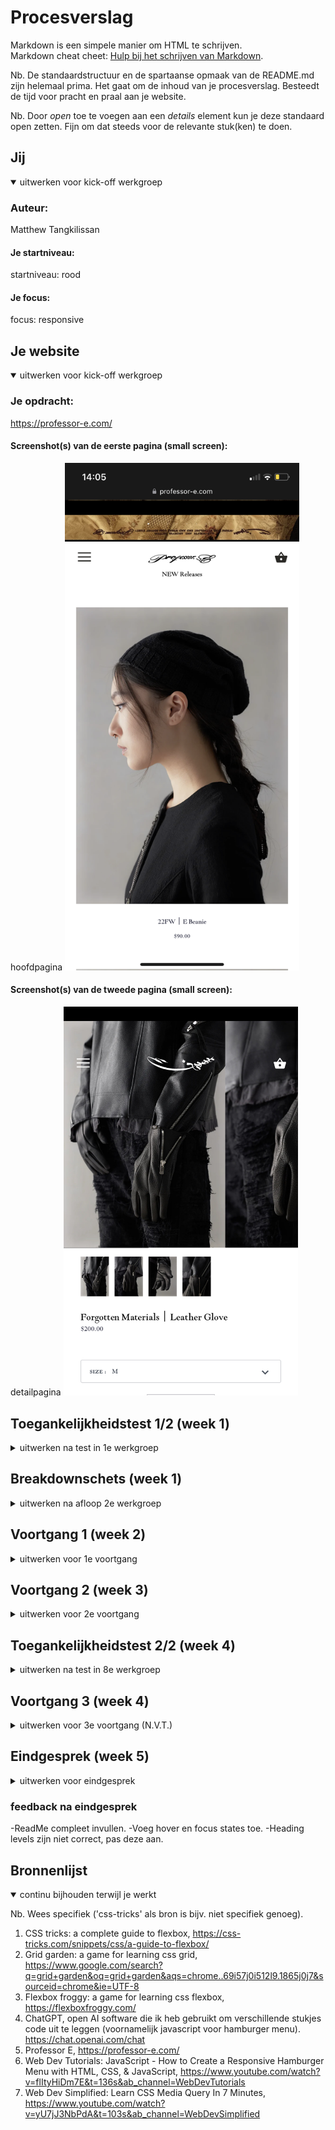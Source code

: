 # Procesverslag
Markdown is een simpele manier om HTML te schrijven.  
Markdown cheat cheet: [Hulp bij het schrijven van Markdown](https://github.com/adam-p/markdown-here/wiki/Markdown-Cheatsheet).

Nb. De standaardstructuur en de spartaanse opmaak van de README.md zijn helemaal prima. Het gaat om de inhoud van je procesverslag. Besteedt de tijd voor pracht en praal aan je website.

Nb. Door *open* toe te voegen aan een *details* element kun je deze standaard open zetten. Fijn om dat steeds voor de relevante stuk(ken) te doen.





## Jij

<details open>
  <summary>uitwerken voor kick-off werkgroep</summary>

  ### Auteur:
  Matthew Tangkilissan 

  #### Je startniveau:
  startniveau: rood

  #### Je focus:
  focus: responsive
 
</details>





## Je website

<details open>
  <summary>uitwerken voor kick-off werkgroep</summary>

  ### Je opdracht:
  https://professor-e.com/

  #### Screenshot(s) van de eerste pagina (small screen): 
  hoofdpagina
  <img src="readme-images/smallscreen_hoofdpagina.png" width="375px" alt="mobiele versie van de homepagina">

  #### Screenshot(s) van de tweede pagina (small screen):
  detailpagina
  <img src="readme-images/smallscreen_detailpagina.jpg" width="375px" alt="mobiele versie van de detailpagina">
 
</details>



## Toegankelijkheidstest 1/2 (week 1)

<details>
  <summary>uitwerken na test in 1e werkgroep</summary>

  ### Bevindingen
  - Een screenreader is bijna niet te gebruiken op de echte website van professor E.
  - Tabben werkt heel primitief en laat ook key details eruit.
  - Vanwege de simplistische lay-out is de site wel te gebruiken met eventuele motorische beperkingen.
  - Site is nog steeds te gebruiken met visuele beperkingen behalve met blurred vision. Tekst in buttons zijn lastig te lezen.


  #### Screenreader
  Dropdown menu wordt niet uitgelezen
  Afbeeldingen zijn niet goed beschreven
  Er missen links bij het bestellen
  Prijs niet zichtbaar bij bestellen
  Voorpagina link tekst klopt niet 

 
  Pas de alt aan voor alle afbeeldingen. Is op dit moment nog te veel herhaling van de titel in de screenreader.
  Geef buttons een beschrijving van functie i.p.v "button 1, button 2, button 3" etc.
  Logo aanpassen zodat het niet alleen maar wordt voorgelezen als link.



  #### Muis en Toetsenbord 
  met tabben heb je drie links op categorie scherm: afbeelding, naam en prijs
  Met tabben in winkelwagen prijs niet zichtbaar

  
  Tabben werkt over het algemeen naar behoren. Alleen is het nu niet te zien waar de focus zich bevind als de caroussel buttons worden geselecteerd. Ook tabt hij de colom verticaal i.p.v de rij met opties horizontaal af te gaan. Pas grid aan zodat er van links naar rechts gelezen wordt. Vergroot border van focus state en geef een scherpere kleur als je door de caroussel tabt.

  #### Motoriek (shocks, elastiekjes)
  
  De website was te navigeren met het shock apparaat. Het scrollen en klikken verloopt redelijk normaal. Hetzelfde geldt bij het gebruik van de elastiekjes. Als je wilt bestellen ontstaan er problemen. Een formulier selecteren en typen verloopt heel lastig.

  Al het scroll en klikwerk gaat prima. Detail werk als iets moeten typen verloopt nog moeizaam maar dit is een hardware probleem en ligt niet aan de site.


  #### Visueel (brillen, contrast, kleurenblind, dark/light). 
  Met de brillen was de site nog steeds goed leesbaar. De enige kleuren die gebruikt worden door de site zijn zwart en wit. Alleen als je het scherm op blurred zet wordt het lastig. Tekst is dan soms niet te onderscheiden van de achtergrond.

  Dit is makkelijk aan te passen door de grote van de tekst te veranderen.

</details>



## Breakdownschets (week 1)

<details>
  <summary>uitwerken na afloop 2e werkgroep</summary>

  ### de hele pagina: 
  <img src="readme-images/breakdownschets1.png" width="375px" alt="breakdown van de hele pagina">

  ### dynamisch deel (bijv menu): 
  <img src="readme-images/breakdownschets2.png" width="375px" alt="breakdown van een dynamisch deel">

 

</details>





## Voortgang 1 (week 2)

<details>
  <summary>uitwerken voor 1e voortgang</summary>

  ### Stand van zaken
  ### Wat goed ging
  -Het opstellen van de HTML.
  -Het verbinden met de CSS.
  -Het verbinden met de JS.

  ### Wat ging lastig
  -Al het andere.
  -Images importeren in HD.
  -Files de juiste naam geven zodat ze daadwerkelijk op je website verschijnen.


  ### Agenda voor meeting
  samen met je groepje opstellen

  | Ryan      | Charity         | Quinty  | Matthew       
  | ---            | ---        | ---     | ---          
  | dit bespreken  | en dit     | ..      | -Moet je ook alle animaties overnemen?         
  | en dat ook nog | dit als e  | ..      | -Wordt jouw site naast de echte site gezet en vergeleken
  | ...            | ...        | ..      |           


  ### Verslag van meeting
  hier na afloop snel de uitkomsten van de meeting vastleggen

  - Je site hoeft geen complete kopie te zijn van de echte website.
  - Vermijd divs en classes zoveel mogelijk.
  

</details>





## Voortgang 2 (week 3)

<details>
  <summary>uitwerken voor 2e voortgang</summary>

  ### Stand van zaken
  Dit ging goed
  -Alle elementen staan nu op volgorde op de website en keurig in de HTML.
  -De basis lay-out is gelegde met CSS.
  -Afbeeldingen zijn in HD door het veranderen van png naar webp.
  -Elementen zijn nu beter leesbaar.

  ### Dit ging lastig
  -Hamburger menu begreep ik niet en wou niet meewerken.
  -Geexpirimenteerd met grid maar lukte niet om responsive te maken.
  



  ### Agenda voor meeting
  samen met je groepje opstellen

  | Ryan     | Quinty         | Charity   | Matthew       
 "Hoe kan ik individuele elementen selecteren in css zonder classes?", "Wat doe ik verkeerd bij mijn hamburger menu?". 

                                          


  ### Verslag van meeting
  hier na afloop snel de uitkomsten van de meeting vastleggen

  - Breng je hamburgermenu button buiten de nav.
  - Gebruik direct-child selectors en attribute selectors.
  


</details>





## Toegankelijkheidstest 2/2 (week 4)

<details>
  <summary>uitwerken na test in 8e werkgroep</summary>

  ### Bevindingen
  Lijst met je bevindingen die in de test naar voren kwamen (geef ook aan wat er verbeterd is):
  (OUD)
  - Een screenreader is bijna niet te gebruiken op de echte website van professor E.
  - Tabben werkt heel primitief en laat ook key details eruit.
  - Vanwege de simplistische lay-out is de site wel te gebruiken met eventuele motorische beperkingen.
  - Site is nog steeds te gebruiken met visuele beperkingen behalve met blurred vision. Tekst in buttons zijn lastig te lezen.

  ### (VERBETERD)
  -Op mijn eigen site tabt hij de lijst met items wel van links naar rechts i.p.v boven naar beneden zoals op de echte site.
  -Op mijn site is de tekst groter gemaakt om het beter leesbaar te maken.
  -Lay-out is lichtelijk verbeterd. Alle items staan even ver van elkaar af zowel horizontaal als verticaal.
  

  ### (NIEUW)
  -Voice over leest twee keer dezelfde informatie. Alt moet aangepast worden zodat artikel naam niet achter elkaar herhaalt wordt. (is verbeterd)
  -Tijdens tabben soms onduidelijk waar je op staat. Achtergrond in focusstate wordt toegepast. (is verbeterd)
  


  #### Screenreader
  De screenreader leest dat de afbeelding een link is, in welke categorie het artikel valt, de naam van het product en hoeveel het kost.


  #### Muis en Toetsenbord 
  Vanwege de simpele lay-out is de site makkelijk bestuurbaar met muis en keyboard. 


  #### Motoriek (shocks, elastiekjes)
  Bij motorieke beeperkingen wordt het navigeren vab de site moeilijker. Het wordt lastiger ergens op te klikken via de muis en je hebt minder controle over hoe vaak je klikt via het toetsenbord.

  Oplossing is om tabben simpel en makkelijk te houden zodat je dat als backup kan gebruiken. Hier bestaat nog steeds kans dat je te vaak drukt maar werkt beter dan met muis navigeren.

  #### Visueel (brillen, contrast, kleurenblind, dark/light). 
  Visueel dezelfde stijl aangehouden als de echte site. Tekst iets groter gemaakt i.v.m leesbaarheid. Zwarte tekst op wite achtergrond is goed zichtbaar. Afbeeldingen kunnen wazig zijn vanwege al het zwart maar dit is nu eenmaal de kleding, kan niet veel aan gedaan worden behalve afbeeldingen vergroten.


</details>





## Voortgang 3 (week 4)

<details>
  <summary>uitwerken voor 3e voortgang (N.V.T.)</summary>

  Ik was ziek deze week en dus ook niet aanwezig

  ### Stand van zaken
  hier dit ging goed & dit was lastig (neem ook screenshots op van delen van je website en code)


  ### Agenda voor meeting
  samen met je groepje opstellen

  | Ryan           | Quinty 2           | Charity 3    |                  |
  | ---            | ---                | ---          | ---              |
  | dit bespreken  | en dit             | en ik dit    | en dan ik dat    |
  | en dat ook nog | dit als er tijd is | nog een punt | dit wil ik zeker |
  | ...            | ...                | ...          | ...              |


  

  

</details>





## Eindgesprek (week 5)

<details>
  <summary>uitwerken voor eindgesprek</summary>

  ### Je uitkomst - karakteristiek screenshots:
  <img src="readme-images/karakter.png" width="375px" alt="uitomst opdracht 1">


  ### Dit ging goed/Heb ik geleerd: 
  Ik heb geleerd hoe ik dankzij het gebruik van media queries, en display grid mijn site responsive kan maken. Het duurde even om de goeie proporties te krijgen en afbeeldingen centraal te zetten afhankelijk van schermgrootte maar ik ben trots op het eindresultaat.

  <img src="./readme-images/repsonsive.png" width="375px" alt="top">


  ### Dit was lastig/Is niet gelukt:
  Op de officieele website staan de naam/prijs en mini afbeeldingen van een product naast elkaar. Dit lukte niet bij mij i.v.m responsiveness en dus koos ik ervoor om deze details onder elkaar te zetten.

  <img src="./readme-images/jammer.png" width="375px" alt="bummer">
</details>
  
  ### feedback na eindgesprek
  
 -ReadMe compleet invullen.
 -Voeg hover en focus states toe.
 -Heading levels zijn niet correct, pas deze aan.
  






## Bronnenlijst

<details open>
  <summary>continu bijhouden terwijl je werkt</summary>

  Nb. Wees specifiek ('css-tricks' als bron is bijv. niet specifiek genoeg).

  1. CSS tricks: a complete guide to flexbox, https://css-tricks.com/snippets/css/a-guide-to-flexbox/
  2. Grid garden: a game for learning css grid, https://www.google.com/search?q=grid+garden&oq=grid+garden&aqs=chrome..69i57j0i512l9.1865j0j7&sourceid=chrome&ie=UTF-8
  3. Flexbox froggy: a game for learning css flexbox, https://flexboxfroggy.com/
  4. ChatGPT, open AI software die ik heb gebruikt om verschillende stukjes code uit te leggen (voornamelijk javascript voor hamburger menu).
  https://chat.openai.com/chat
  5. Professor E, https://professor-e.com/
  6. Web Dev Tutorials: JavaScript - How to Create a Responsive Hamburger Menu with HTML, CSS, & JavaScript, https://www.youtube.com/watch?v=flItyHiDm7E&t=136s&ab_channel=WebDevTutorials
  7. Web Dev Simplified: Learn CSS Media Query In 7 Minutes, https://www.youtube.com/watch?v=yU7jJ3NbPdA&t=103s&ab_channel=WebDevSimplified

  


</details>
